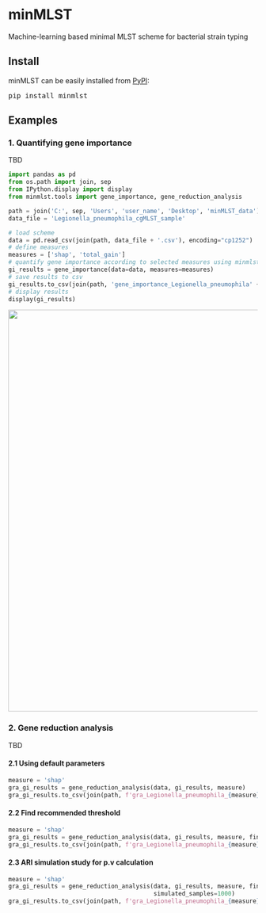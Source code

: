 # minMLST
Machine-learning based minimal MLST scheme for bacterial strain typing



## Install

minMLST can be easily installed from [PyPI](https://pypi.org/project/minmlst):

<pre>
pip install minmlst
</pre>

## Examples
### 1. Quantifying gene importance

TBD
```python
import pandas as pd
from os.path import join, sep
from IPython.display import display
from minmlst.tools import gene_importance, gene_reduction_analysis

path = join('C:', sep, 'Users', 'user_name', 'Desktop', 'minMLST_data')
data_file = 'Legionella_pneumophila_cgMLST_sample'

# load scheme
data = pd.read_csv(join(path, data_file + '.csv'), encoding="cp1252")
# define measures
measures = ['shap', 'total_gain']
# quantify gene importance according to selected measures using minmlst 
gi_results = gene_importance(data=data, measures=measures)
# save results to csv
gi_results.to_csv(join(path, 'gene_importance_Legionella_pneumophila' + '.csv'), index=False)
# display results
display(gi_results)
```
<p align="center">
  <img width="811" src="https://raw.githubusercontent.com/shanicohen33/minMLST/master/docs/gene_importance_results.png" />
</p>

### 2. Gene reduction analysis

TBD
#### 2.1 Using default parameters
```python
measure = 'shap'
gra_gi_results = gene_reduction_analysis(data, gi_results, measure)
gra_gi_results.to_csv(join(path, f'gra_Legionella_pneumophila_{measure}' + '.csv'), index=False)
```

#### 2.2 Find recommended threshold
```python
measure = 'shap'
gra_gi_results = gene_reduction_analysis(data, gi_results, measure, find_recommended_thresh=True)
gra_gi_results.to_csv(join(path, f'gra_Legionella_pneumophila_{measure}' + '.csv'), index=False)
```

#### 2.3 ARI simulation study for p.v calculation
```python
measure = 'shap'
gra_gi_results = gene_reduction_analysis(data, gi_results, measure, find_recommended_thresh=True,
                                         simulated_samples=1000)
gra_gi_results.to_csv(join(path, f'gra_Legionella_pneumophila_{measure}' + '.csv'), index=False)
```
